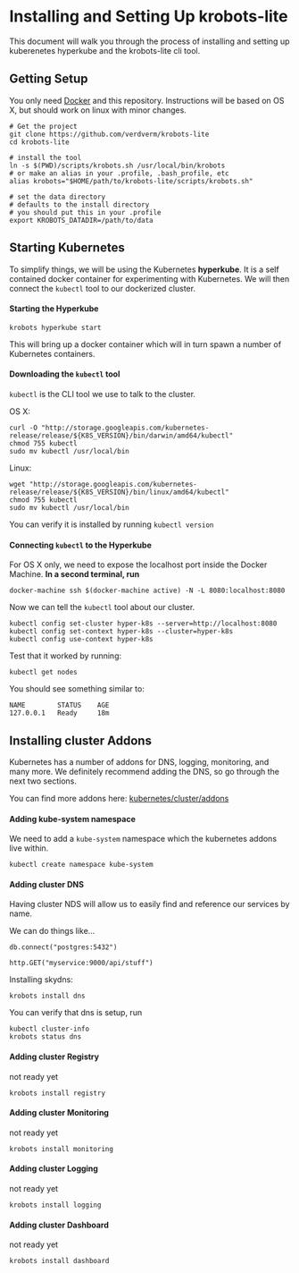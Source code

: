 # Installing and Setting Up krobots-lite

This document will walk you through the process 
of installing and setting up kuberenetes hyperkube
and the krobots-lite cli tool.

## Getting Setup

You only need [Docker](www.docker.com) and this repository.
Instructions will be based on OS X, but should work on linux with minor changes.

```
# Get the project
git clone https://github.com/verdverm/krobots-lite
cd krobots-lite

# install the tool
ln -s $(PWD)/scripts/krobots.sh /usr/local/bin/krobots
# or make an alias in your .profile, .bash_profile, etc
alias krobots="$HOME/path/to/krobots-lite/scripts/krobots.sh"

# set the data directory
# defaults to the install directory
# you should put this in your .profile
export KROBOTS_DATADIR=/path/to/data
```


## Starting Kubernetes

To simplify things, we will be using the Kubernetes **hyperkube**.
It is a self contained docker container for experimenting with Kubernetes.
We will then connect the `kubectl` tool to our dockerized cluster.

#### Starting the Hyperkube

```
krobots hyperkube start
```

This will bring up a docker container
which will in turn spawn a number of
Kubernetes containers.

#### Downloading the `kubectl` tool

`kubectl` is the CLI tool we use to talk to the cluster.

OS X:

```
curl -O "http://storage.googleapis.com/kubernetes-release/release/${K8S_VERSION}/bin/darwin/amd64/kubectl"
chmod 755 kubectl
sudo mv kubectl /usr/local/bin
```

Linux:

```
wget "http://storage.googleapis.com/kubernetes-release/release/${K8S_VERSION}/bin/linux/amd64/kubectl"
chmod 755 kubectl
sudo mv kubectl /usr/local/bin
```

You can verify it is installed by running `kubectl version`



#### Connecting `kubectl` to the Hyperkube


For OS X only, we need to expose the localhost port inside the Docker Machine.
**In a second terminal, run**

```
docker-machine ssh $(docker-machine active) -N -L 8080:localhost:8080
```

Now we can tell the `kubectl` tool about our cluster.

```
kubectl config set-cluster hyper-k8s --server=http://localhost:8080
kubectl config set-context hyper-k8s --cluster=hyper-k8s
kubectl config use-context hyper-k8s
```

Test that it worked by running:

```
kubectl get nodes
```

You should see something similar to:

```
NAME        STATUS    AGE
127.0.0.1   Ready     18m
```

## Installing cluster Addons

Kubernetes has a number of addons
for DNS, logging, monitoring,
and many more. We definitely
recommend adding the DNS,
so go through the next two sections.

You can find more addons here:
[kubernetes/cluster/addons](https://github.com/kubernetes/kubernetes/tree/master/cluster/addons)

#### Adding kube-system namespace

We need to add a `kube-system` namespace
which the kubernetes addons live within.

```
kubectl create namespace kube-system
```


#### Adding cluster DNS

Having cluster NDS will allow us to easily find
and reference our services by name.

We can do things like...

```
db.connect("postgres:5432")

http.GET("myservice:9000/api/stuff")
```

Installing skydns:

```
krobots install dns
```

You can verify that dns is setup, run

```
kubectl cluster-info
krobots status dns
```


#### Adding cluster Registry

not ready yet

```
krobots install registry
```


#### Adding cluster Monitoring

not ready yet

```
krobots install monitoring
```


#### Adding cluster Logging

not ready yet

```
krobots install logging
```


#### Adding cluster Dashboard

not ready yet

```
krobots install dashboard
```



